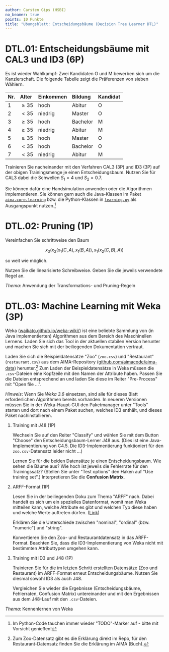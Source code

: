```yaml
---
author: Carsten Gips (HSBI)
no_beamer: true
points: 10 Punkte
title: "Übungsblatt: Entscheidungsbäume (Decision Tree Learner DTL)"
---
```


# DTL.01: Entscheidungsbäume mit CAL3 und ID3 (6P)

Es ist wieder Wahlkampf: Zwei Kandidaten O und M bewerben sich um die Kanzlerschaft.
Die folgende Tabelle zeigt die Präferenzen von sieben Wählern.

| Nr. | Alter    | Einkommen | Bildung  | Kandidat |
|:----|:---------|:----------|:---------|:---------|
| 1   | $\ge 35$ | hoch      | Abitur   | O        |
| 2   | $< 35$   | niedrig   | Master   | O        |
| 3   | $\ge 35$ | hoch      | Bachelor | M        |
| 4   | $\ge 35$ | niedrig   | Abitur   | M        |
| 5   | $\ge 35$ | hoch      | Master   | O        |
| 6   | $< 35$   | hoch      | Bachelor | O        |
| 7   | $< 35$   | niedrig   | Abitur   | M        |

Trainieren Sie nacheinander mit den Verfahren CAL3 (3P) und ID3 (3P) auf der obigen
Trainingsmenge je einen Entscheidungsbaum. Nutzen Sie für CAL3 dabei die Schwellen
$S_1=4$ und $S_2=0.7$.

Sie können dafür eine Handsimulation anwenden oder die Algorithmen implementieren.
Sie können gern auch die Java-Klassen im Paket
[`aima.core.learning`](https://github.com/aimacode/aima-java/blob/AIMA3e/aima-core/src/main/java/aima/core/learning/learners/DecisionTreeLearner.java)
bzw. die Python-Klassen in
[`learning.py`](https://github.com/aimacode/aima-python/blob/master/learning.py) als
Ausgangspunkt nutzen.[^1]

# DTL.02: Pruning (1P)

Vereinfachen Sie schrittweise den Baum

$$x_3(x_2(x_1(C,A), x_1(B,A)), x_1(x_2(C,B), A))$$

so weit wie möglich.

Nutzen Sie die linearisierte Schreibweise. Geben Sie die jeweils verwendete Regel an.

*Thema*: Anwendung der Transformations- und Pruning-Regeln

# DTL.03: Machine Learning mit Weka (3P)

Weka ([waikato.github.io/weka-wiki/](https://waikato.github.io/weka-wiki/)) ist eine
beliebte Sammlung von (in Java implementierten) Algorithmen aus dem Bereich des
Maschinellen Lernens. Laden Sie sich das Tool in der aktuellen stabilen Version
herunter und machen Sie sich mit der beiliegenden Dokumentation vertraut.

Laden Sie sich die Beispieldatensätze "Zoo" (`zoo.csv`) und "Restaurant"
(`restaurant.csv`) aus dem AIMA-Repository
([github.com/aimacode/aima-data](https://github.com/aimacode/aima-data))
herunter.[^2] Zum Laden der Beispieldatensätze in Weka müssen die `.csv`-Dateien eine
Kopfzeile mit den Namen der Attribute haben. Passen Sie die Dateien entsprechend an
und laden Sie diese im Reiter "Pre-Process" mit "Open file ...".

*Hinweis*: Wenn Sie *Weka 3.6* einsetzen, sind alle für dieses Blatt erforderlichen
Algorithmen bereits vorhanden. In neueren Versionen müssen Sie in der Weka-Haupt-GUI
den Paketmanager unter "Tools" starten und dort nach einem Paket suchen, welches ID3
enthält, und dieses Paket nachinstallieren.

1.  Training mit J48 (1P)

    Wechseln Sie auf den Reiter "Classify" und wählen Sie mit dem Button "Choose" den
    Entscheidungsbaum-Lerner J48 aus. (Dies ist eine Java-Implementierung von C4.5.
    Die ID3-Implementierung funktioniert für den `zoo.csv`-Datensatz leider nicht
    ...)

    Lernen Sie für die beiden Datensätze je einen Entscheidungsbaum. Wie sehen die
    Bäume aus? Wie hoch ist jeweils die Fehlerrate für den Trainingssatz? (Stellen
    Sie unter "Test options" den Haken auf "Use training set".) Interpretieren Sie
    die **Confusion Matrix**.

2.  ARFF-Format (1P)

    Lesen Sie in der beiliegenden Doku zum Thema "ARFF" nach. Dabei handelt es sich
    um ein spezielles Datenformat, womit man Weka mitteilen kann, welche Attribute es
    gibt und welchen Typ diese haben und welche Werte auftreten dürfen.
    ([Link](https://waikato.github.io/weka-wiki/formats_and_processing/arff/))

    Erklären Sie die Unterschiede zwischen "nominal", "ordinal" (bzw. "numeric") und
    "string".

    Konvertieren Sie den Zoo- und Restaurantdatensatz in das ARFF-Format. Beachten
    Sie, dass die ID3-Implementierung von Weka nicht mit bestimmten Attributtypen
    umgehen kann.

3.  Training mit ID3 und J48 (1P)

    Trainieren Sie für die im letzten Schritt erstellten Datensätze (Zoo und
    Restaurant) im ARFF-Format erneut Entscheidungsbäume. Nutzen Sie diesmal sowohl
    ID3 als auch J48.

    Vergleichen Sie wieder die Ergebnisse (Entscheidungsbäume, Fehlerraten, Confusion
    Matrix) untereinander und mit den Ergebnissen aus dem J48-Lauf mit den
    `.csv`-Dateien.

*Thema*: Kennenlernen von Weka

[^1]: Im Python-Code tauchen immer wieder "TODO"-Marker auf - bitte mit Vorsicht
    genießen!

[^2]: Zum Zoo-Datensatz gibt es die Erklärung direkt im Repo, für den
    Restaurant-Datensatz finden Sie die Erklärung im AIMA (Buch).
